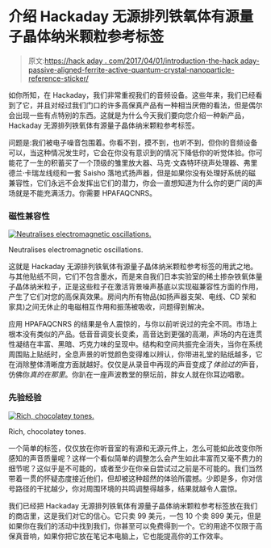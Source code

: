 # 介绍 Hackaday 无源排列铁氧体有源量子晶体纳米颗粒参考标签

> 原文:[https://hack aday . com/2017/04/01/introduction-the-hack aday-passive-aligned-ferrite-active-quantum-crystal-nanoparticle-reference-sticker/](https://hackaday.com/2017/04/01/introducing-the-hackaday-passive-aligned-ferrite-active-quantum-crystal-nanoparticle-reference-sticker/)

如你所知，在 Hackaday，我们非常重视我们的音频设备。这些年来，我们已经看到了它，并且对经过我们门口的许多高保真产品有一种相当厌倦的看法，但是偶尔会出现一些有点特别的东西。这就是为什么今天我们要向您介绍一种新产品，Hackaday 无源排列铁氧体有源量子晶体纳米颗粒参考标签。

问题是:我们被电子噪音包围着。你看不到，摸不到，也听不到，但你的音频设备可以，当这种情况发生时，它会在你没有意识到的情况下降低你的听觉体验。你可能花了一生的积蓄买了一个顶级的雏里放大器、马克·文森特环绕声处理器、弗里德兰·卡瑞龙线缆和一套 Saisho 落地式扬声器，但是如果你没有处理好系统的磁兼容性，它们永远不会发挥出它们的潜力，你会一直想知道为什么你的更广阔的声场就是不能充满活力。你需要 HPAFAQCNRS。

### 磁性兼容性

[![Neutralises electromagnetic oscillations.](../Images/f24c40dc88cbe2432091d536ee684e79.png)](https://hackaday.com/wp-content/uploads/2017/02/reference-sticker-amp.jpg)

Neutralises electromagnetic oscillations.

这就是 Hackaday 无源排列铁氧体有源量子晶体纳米颗粒参考标签的用武之地。与其他贴纸不同，它们不包含墨水，而是来自我们日本实验室的稀土掺杂铁氧体量子晶体纳米粒子，正是这些粒子在激活背景噪声基底以实现磁兼容性方面的作用，产生了它们对您的高保真效果。房间内所有物品(如扬声器支架、电线、CD 架和家具)之间无休止的电磁相互作用和振荡被吸收，问题得到解决。

应用 HPAFAQCNRS 的结果是令人震惊的，与你以前听说过的完全不同。市场上根本没有类似的产品。低音音调变长变柔，高音达到更强的高潮，声场的内在连贯性凝结在丰富、黑暗、巧克力味的呈现中。结构和空间共振完全消失，当你在系统周围贴上贴纸时，全息声景的听觉颜色变得难以辨认，你带进礼堂的贴纸越多，它在消除整体清晰度方面就越好。仅仅是从录音中再现的声音变成了*体验过的*声音，仿佛你*真的在那里*。你趴在一座声波教堂的祭坛前，胖女人就在你耳边唱歌。

### 先验经验

[![Rich, chocolatey tones.](../Images/dacf98b6884433e9fd8dc2b462f8135b.png)](https://hackaday.com/wp-content/uploads/2017/02/reference-sticker-8track1.jpg)

Rich, chocolatey tones.

一个简单的标签，仅仅放在你听音室的有源和无源元件上，怎么可能如此改变你所感知的声音质量呢？这样一个看似简单的调整怎么会产生如此丰富而又毫不费力的细节呢？这似乎是不可能的，或者至少在你亲自尝试过之前是不可能的。我们当然带着一贯的怀疑态度接近他们，但却被这种超然的体验所震撼。少即是多，你对信号路径的干扰越少，你对周围环境的共鸣调整得越多，结果就越令人震惊。

我们已经把 Hackaday 无源排列铁氧体有源量子晶体纳米颗粒参考标签放在我们的商店里，这是我们对它的信心。它只卖 99 美元，一包 10 个卖 899 美元，但是如果你在我们的活动中找到我们，你甚至可以免费得到一个。它的用途不仅限于高保真音响，如果你把它放在笔记本电脑上，它也能提高你的工作效率。